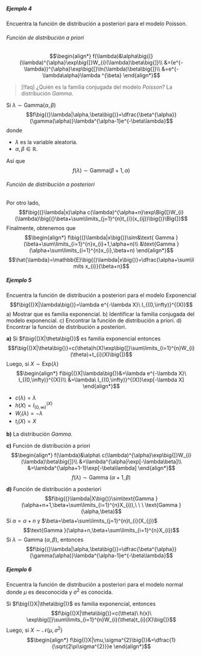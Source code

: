 
##### Ejemplo 4

Encuentra la función de distribución a posteriori para el modelo Poisson.


###### Función de distribución a priori

$$\begin{align*} f(\lambda)&\alpha\big{(}(\lambda)^{\alpha}\exp\big{[}W_{i}(\lambda)\beta\big{]}\\ &=(e^{-\lambda})^{\alpha}\exp\big{[}\ln(\lambda)\beta\big{]}\\ &=e^{-\lambda\alpha}\lambda ^{\beta} \end{align*}$$

>[!faq] ¿Quién es la familia conjugada del modelo *Poisson*?
>La distribución *Gamma*.

Si $\lambda\sim\text{Gamma}(\alpha,\beta)$
$$f\big{(}\lambda|\alpha,\beta\big{)}=\dfrac{\beta^{\alpha}}{\gamma(\alpha)}\lambda^{\alpha-1}e^{-\beta\lambda}$$ donde
- $\lambda$ es la variable aleatoria.
- $\alpha,\beta\in\mathbb{R}$.

Así que
$$f(\lambda)\sim\text{Gamma}(\beta+1,\alpha)$$


###### Función de distribución a posteriori

Por otro lado,
$$f\big{(}\lambda|x)\alpha c(\lambda)^{\alpha+n}\exp\Big{[}W_{i}(\lambda)\big{(}\beta+\sum\limits_{j=1}^{n}t_{i}(x_{ij})\big{)}\Big{]}$$
Finalmente, obtenemos que
$$\begin{align*} f\big{(}\lambda|x\big{)}\sim&\text{ Gamma }(\beta+\sum\limits_{i=1}^{n}x_{i}+1,\alpha+n)\\ &\text{Gamma }(\alpha+\sum\limits_{i=1}^{n}x_{i},\beta+n) \end{align*}$$
$$\hat{\lambda}=\mathbb{E}\big{(}\lambda|x\big{)}=\dfrac{\alpha+\sum\limits x_{i}}{\beta+n}$$


##### Ejemplo 5

Encuentra la función de distribución a posteriori para el modelo Exponencial
$$f\big{(}X|\lambda\big{)}=\lambda e^{-\lambda X}\ I_{(0,\infty)}^{(X)}$$
a) Mostrar que es familia exponencial.
b) Identificar la familia conjugada del modelo exponencial.
c) Encontrar la función de distribución a priori.
d) Encontrar la función de distribución a posteriori.

**a)** Si $f\big{(}X|\theta\big{)}$ es familia exponencial entonces
$$f\big{(}X|\theta\big{)}=c(\theta)h(X)\exp\big{[}\sum\limits_{i=1}^{n}W_{i}(\theta)+t_{i}(X)\big{]}$$
Luego, si $X\sim\text{Exp}(\lambda)$
$$\begin{align*} f\big{(}X|\lambda\big{)}&=\lambda e^{-\lambda X}\ I_{(0,\infty)}^{(X)}\\ &=\lambda\ I_{(0,\infty)}^{(X)}\exp[-\lambda X] \end{align*}$$
- $c(\lambda)=\lambda$
- $h(X)=I_{(0,\infty)}^{(X)}$
- $W_{i}(\lambda)=-\lambda$
- $t_{i}(X)=X$

**b)** La distribución *Gamma*.

**c)** Función de distribución a priori
$$\begin{align*} f(\lambda)&\alpha\ c(\lambda)^{\alpha}\exp\big{[}W_{i}(\lambda)\beta\big{]}\\ &=\lambda^{\alpha}\exp[-\lambda\beta]\\ &=\lambda^{\alpha+1-1}\exp[-\beta\lambda] \end{align*}$$
$$f(\lambda)\sim\text{Gamma }(\alpha+1,\beta)$$

**d)** Función de distribución a posteriori
$$f\big{(}\lambda|X\big{)}\sim\text{Gamma }(\alpha+n+1,\beta+\sum\limits_{i=1}^{n}X_{i}),\ \ \ \text{Gamma }(\alpha,\beta)$$
Si $\alpha=\alpha+n$ y $\beta=\beta+\sum\limits_{j=1}^{n}t_{i}(X_{j})$
$$\text{Gamma }(\alpha+n,\beta+\sum\limits_{i=1}^{n}X_{i})$$
Si $\lambda\sim\text{Gamma }(\alpha,\beta)$, entonces
$$f\big{(}\lambda|\alpha,\beta\big{)}=\dfrac{\beta^{\alpha}}{\gamma(\alpha)}\lambda^{\alpha-1}e^{-\beta\lambda}$$


##### Ejemplo 6

Encuentra la función de distribución a posteriori para el modelo normal donde $\mu$ es desconocida y $\sigma^{2}$ es conocida.

Si $f\big{(}X|\theta\big{)}$ es familia exponencial, entonces
$$f\big{(}X|\theta\big{)}=c(\theta)\ h(x)\ \exp\big{[}\sum\limits_{i=1}^{n}W_{i}(\theta)t_{i}(X)\big{]}$$
Luego, si $X\sim\mathcal{N}(\mu,\sigma^{2})$
$$\begin{align*} f\big{(}X|\mu,\sigma^{2}\big{)}&=\dfrac{1}{\sqrt{2\pi\sigma^{2}}}e \end{align*}$$